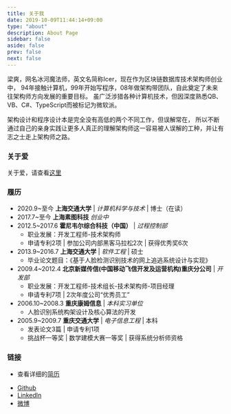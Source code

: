 ```yaml
---
title: 关于我
date: 2019-10-09T11:44:14+09:00
type: "about"
description: About Page
sidebar: false
aside: false
prev: false
next: false
---
```


梁爽，网名冰河魔法师，英文名简称Icer，现在作为区块链数据库技术架构师创业中，
94年接触计算机，99年开始写程序，08年做架构带团队，自此奠定了未来往架构师方向发展的重要目标。
虽广泛涉猎各种计算机技术，但因深度熟悉QB、VB、C#、TypeScript而被标记为微软派。

架构设计和程序设计本是完全没有高低的两个不同工作，但误解常在，
所以不断通过自己的亲身实践让更多人真正的理解架构师这一容易被人误解的工种，并让有志之士走上架构师之路。

### 关于爱

关于爱，请查看<a href="http://love.icerdesign.com/" target="_blank">这里 <i class="fa fa-external-link"></i></a>

### 履历

* 2020.9~至今 **上海交通大学** \| *计算机科学与技术* \| 博士（在读）
* 2017.7~至今 **上海素图科技** *创业中*
* 2012.5~2017.6 **霍尼韦尔综合科技（中国）** \| *过程控制部*
  - 职业发展：开发工程师-技术架构师
  - 申请专利2项 \| 参加公司内部黑客马拉松2次 \| 获得优秀奖6次
* 2013.9~2016.7 **上海交通大学** \| *软件工程* \| 硕士
  - 毕业论文题目：《基于人脸检测识别技术的网上追逃系统设计与实现》
* 2009.4~2012.4 **北京新媒传信(中国移动飞信开发及运营机构)重庆分公司** \| *开发部*
  - 职业发展：开发工程师-技术组长-技术架构师-项目经理
  - 申请专利7项 \| 2次年度公司“优秀员工”
* 2006.10~2008.3 **重庆康姆信息** \| *本科实习单位*
  - 人脸识别系统构架设计及核心算法的开发
* 2005.9~2009.7 **重庆交通大学** \| *电子信息工程* \| 本科
  - 发表论文3篇 \| 申请专利1项
  - 挑战杯一等奖 \| 数学建模大赛一等奖 \| 获得系统分析师资格

### 链接

* 查看详细的[简历](pathname:///resume/index.html)
<!-- * 查看我的[作品](/zh/tags/作品展示/) -->
* [Github](https://github.com/wizicer)
* [LinkedIn](https://www.linkedin.com/in/icerdesign)
* [微博](https://weibo.com/wizicer)
